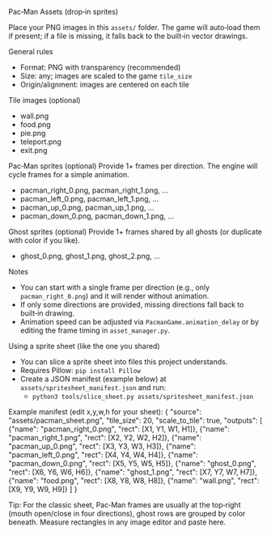 Pac‑Man Assets (drop‑in sprites)

Place your PNG images in this `assets/` folder. The game will auto‑load them if present; if a file is missing, it falls back to the built‑in vector drawings.

General rules
- Format: PNG with transparency (recommended)
- Size: any; images are scaled to the game `tile_size`
- Origin/alignment: images are centered on each tile

Tile images (optional)
- wall.png
- food.png
- pie.png
- teleport.png
- exit.png

Pac‑Man sprites (optional)
Provide 1+ frames per direction. The engine will cycle frames for a simple animation.
- pacman_right_0.png, pacman_right_1.png, ...
- pacman_left_0.png,  pacman_left_1.png,  ...
- pacman_up_0.png,    pacman_up_1.png,    ...
- pacman_down_0.png,  pacman_down_1.png,  ...

Ghost sprites (optional)
Provide 1+ frames shared by all ghosts (or duplicate with color if you like).
- ghost_0.png, ghost_1.png, ghost_2.png, ...

Notes
- You can start with a single frame per direction (e.g., only `pacman_right_0.png`) and it will render without animation.
- If only some directions are provided, missing directions fall back to built‑in drawing.
- Animation speed can be adjusted via `PacmanGame.animation_delay` or by editing the frame timing in `asset_manager.py`.

Using a sprite sheet (like the one you shared)
- You can slice a sprite sheet into files this project understands.
- Requires Pillow: `pip install Pillow`
- Create a JSON manifest (example below) at `assets/spritesheet_manifest.json` and run:
  - `python3 tools/slice_sheet.py assets/spritesheet_manifest.json`

Example manifest (edit x,y,w,h for your sheet):
{
  "source": "assets/pacman_sheet.png",
  "tile_size": 20,
  "scale_to_tile": true,
  "outputs": [
    {"name": "pacman_right_0.png", "rect": [X1, Y1, W1, H1]},
    {"name": "pacman_right_1.png", "rect": [X2, Y2, W2, H2]},
    {"name": "pacman_up_0.png",    "rect": [X3, Y3, W3, H3]},
    {"name": "pacman_left_0.png",  "rect": [X4, Y4, W4, H4]},
    {"name": "pacman_down_0.png",  "rect": [X5, Y5, W5, H5]},
    {"name": "ghost_0.png",        "rect": [X6, Y6, W6, H6]},
    {"name": "ghost_1.png",        "rect": [X7, Y7, W7, H7]},
    {"name": "food.png",            "rect": [X8, Y8, W8, H8]},
    {"name": "wall.png",            "rect": [X9, Y9, W9, H9]}
  ]
}

Tip: For the classic sheet, Pac‑Man frames are usually at the top‑right (mouth open/close in four directions), ghost rows are grouped by color beneath. Measure rectangles in any image editor and paste here.
